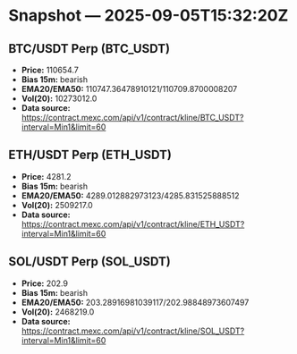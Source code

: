 # Snapshot — 2025-09-05T15:32:20Z

## BTC/USDT Perp (BTC_USDT)
- **Price:** 110654.7
- **Bias 15m:** bearish
- **EMA20/EMA50:** 110747.36478910121/110709.8700008207
- **Vol(20):** 10273012.0
- **Data source:** https://contract.mexc.com/api/v1/contract/kline/BTC_USDT?interval=Min1&limit=60

## ETH/USDT Perp (ETH_USDT)
- **Price:** 4281.2
- **Bias 15m:** bearish
- **EMA20/EMA50:** 4289.012882973123/4285.831525888512
- **Vol(20):** 2509217.0
- **Data source:** https://contract.mexc.com/api/v1/contract/kline/ETH_USDT?interval=Min1&limit=60

## SOL/USDT Perp (SOL_USDT)
- **Price:** 202.9
- **Bias 15m:** bearish
- **EMA20/EMA50:** 203.28916981039117/202.98848973607497
- **Vol(20):** 2468219.0
- **Data source:** https://contract.mexc.com/api/v1/contract/kline/SOL_USDT?interval=Min1&limit=60

